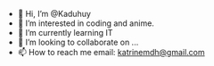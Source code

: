 - 👋 Hi, I’m @Kaduhuy
- 👀 I’m interested in coding and anime.
- 🌱 I’m currently learning IT
- 💞️ I’m looking to collaborate on ...
- 📫 How to reach me email: katrinemdh@gmail.com

<!---
Kaduhuy/Kaduhuy is a ✨ special ✨ repository because its `README.md` (this file) appears on your GitHub profile.
You can click the Preview link to take a look at your changes.
--->
